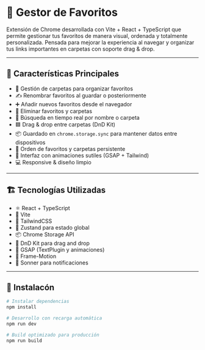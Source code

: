 # 🚀 Gestor de Favoritos 

Extensión de Chrome desarrollada con Vite + React + TypeScript que permite gestionar tus favoritos de manera visual, ordenada y totalmente personalizada. Pensada para mejorar la experiencia al navegar y organizar tus links importantes en carpetas con soporte drag & drop.

---

## 🧠 Características Principales

- 📁 Gestión de carpetas para organizar favoritos
- ✍️ Renombrar favoritos al guardar o posteriormente
- ➕ Añadir nuevos favoritos desde el navegador
- 🧹 Eliminar favoritos y carpetas
- 🎯 Búsqueda en tiempo real por nombre o carpeta
- 🟦 Drag & drop entre carpetas (DnD Kit)
- 📦 Guardado en `chrome.storage.sync` para mantener datos entre dispositivos
- 💾 Orden de favoritos y carpetas persistente
- 🧪 Interfaz con animaciones sutiles (GSAP + Tailwind)
- 💻 Responsive & diseño limpio

---

## 🏗️ Tecnologías Utilizadas

- ⚛️ React + TypeScript
- 🧰 Vite
- 🎨 TailwindCSS
- 🧠 Zustand para estado global
- 📦 Chrome Storage API
- 🧲 DnD Kit para drag and drop
- 🌈 GSAP (TextPlugin y animaciones)
- 🌈 Frame-Motion
- 🍞 Sonner para notificaciones

---

## 🧾 Instalacón

```bash
# Instalar dependencias
npm install

# Desarrollo con recarga automática
npm run dev

# Build optimizado para producción
npm run build
